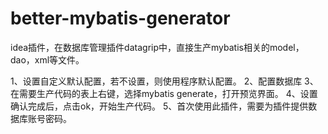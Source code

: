 # better-mybatis-generator

idea插件，在数据库管理插件datagrip中，直接生产mybatis相关的model，dao，xml等文件。

1、设置自定义默认配置，若不设置，则使用程序默认配置。
2、配置数据库
3、在需要生产代码的表上右键，选择mybatis generate，打开预览界面。
4、设置确认完成后，点击ok，开始生产代码。
5、首次使用此插件，需要为插件提供数据库账号密码。
